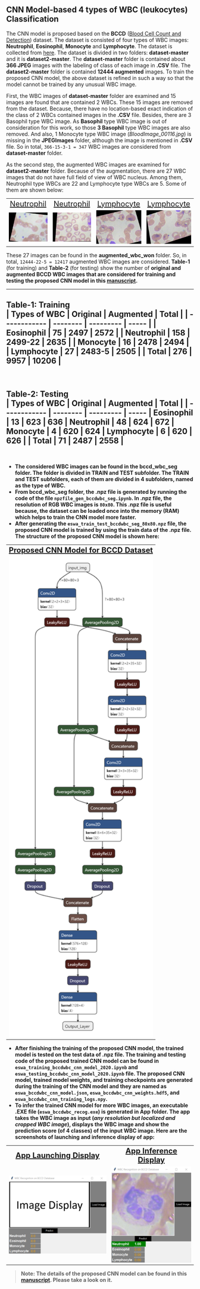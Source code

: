 ## CNN Model-based 4 types of WBC (leukocytes) Classification
The CNN model is proposed based on the <b>BCCD</b> ([Blood Cell Count and Detection](https://github.com/Shenggan/BCCD_Dataset "BCCD")) dataset. The dataset is consisted of four types of WBC images: <b>Neutrophil</b>, <b>Eosinophil</b>, <b>Monocyte</b> and <b>Lymphocyte</b>. The dataset is collected from [here](https://www.kaggle.com/paultimothymooney/blood-cells/ "Blood Cell Images"). The dataset is divided in two folders: <b>dataset-master</b> and it is <b>dataset2-master</b>. The <b>dataset-master</b> folder is contained about <b>366 JPEG</b> images with the labeling of class of each image in <b>.CSV</b> file. The <b>dataset2-master</b> folder is contained <b>12444 augmented</b> images. To train the proposed CNN model, the above dataset is refined in such a way so that the model cannot be trained by any unusual WBC image.

First, the WBC images of <b>dataset-master</b> folder are examined and 15 images are found that are contained 2 WBCs. These 15 images are removed from the dataset. Because, there have no location-based exact indication of the class of 2 WBCs contained images in the <b>.CSV</b> file. Besides, there are 3 Basophil type WBC image. As <b>Basophil</b> type WBC image is out of consideration for this work, so those <b>3 Basophil</b> type WBC images are also removed. And also, 1 Monocyte type WBC image (<i>BloodImage_00116.jpg</i>) is missing in the <b>JPEGImages</b> folder, although the image is mentioned in <b>.CSV</b> file. So in total, `366-15-3-1 = 347` WBC images are considered from <b>dataset-master</b> folder.

As the second step, the augmented WBC images are examined for <b>dataset2-master</b> folder. Because of the augmentation, there are 27 WBC images that do not have full field of view of WBC nucleus. Among them, Neutrophil type WBCs are 22 and Lymphocyte type WBCs are 5. Some of them are shown below:
<table>
  <tr align="center" valign="center">
    <td><span style="font-size: 15pt;"><ins>Neutrophil</ins></span></td>
    <td><span style="font-size: 15pt;"><ins>Neutrophil</ins></span></td>
    <td><span style="font-size: 15pt;"><ins>Lymphocyte</ins></span></td>
    <td><span style="font-size: 15pt;"><ins>Lymphocyte</ins></span></td>
  </tr>
  <tr align="center" valign="center">
    <td><img src="augmented_wbc_won\Neutrophil_WON\_23_654.jpeg" style="width:100%"></td>
    <td><img src="augmented_wbc_won\Neutrophil_WON\_141_7403.jpeg" style="width:100%"></td>
    <td><img src="augmented_wbc_won\Lymphocyte_WON\_18_5780.jpeg" style="width:100%"></td>
    <td><img src="augmented_wbc_won\Lymphocyte_WON\_5_9697.jpeg" style="width:100%"></td>
  </tr>
</table>

These 27 images can be found in the <b>augmented_wbc_won</b> folder. So, in total, `12444-22-5 = 12417` augmented WBC images are considered.  <b>Table-1</b> (for training) and <b>Table-2</b> (for testing) show the number of <b>original<b> and <b>augmented BCCD</b> WBC images that are considered for training and testing the proposed CNN model in this [manuscript](https://www.sciencedirect.com/science/article/abs/pii/S0957417420300373 "An Automatic Nucleus Segmentation and CNN Model based Classification Method of White Blood Cell").

---
Table-1: <b>Training</b>
<br>
| Types of WBC | Original | Augmented | Total |
| ------------ | -------- | --------- | ----- |
| Eosinophil	  | 75       | 2497      | 2572  |
| Neutrophil	  | 158      | 2499-22   | 2635  |
| Monocyte	    | 16       | 2478      | 2494  |
| Lymphocyte	  | 27       | 2483-5    | 2505  |
| <b>Total</b> | 276      | 9957      | 10206 |
---
<br>

Table-2: __Testing__
<br>
| Types of WBC | Original | Augmented | Total |
| ------------ | -------- | --------- | ----- |
Eosinophil	    | 13       | 623       | 636   | 
Neutrophil	    | 48       | 624       | 672   |
Monocyte	      | 4        | 620       | 624   |
Lymphocyte	    | 6        | 620       | 626   |
| __Total__    | 71       | 2487      | 2558  |
---
<br>

* The considered WBC images can be found in the <b>bccd_wbc_seg</b> folder. The folder is divided in <b>TRAIN</b> and <b>TEST</b> subfolder. The <b>TRAIN</b> and <b>TEST</b> subfolders, each of them are divided in 4 subfolders, named as the type of WBC.
* From <b>bccd_wbc_seg</b> folder, the <b>.npz</b> file is generated by running the code of the file `npzfile_gen_bccdwbc_seg.ipynb`. In <b>.npz</b> file, the resolution of RGB WBC images is `80x80`. This <b>.npz</b> file is useful because, the dataset can be loaded once into the memory (RAM) which helps to train the CNN model more faster.
* After generating the `eswa_train_test_bccdwbc_seg_80x80.npz` file, the proposed CNN model is trained by using the train data of the <b>.npz</b> file. The structure of the proposed CNN model is shown here:
<table>
  <tr align="center" valign="center">
    <td><span style="font-size: 15pt;"><ins>Proposed CNN Model for BCCD Dataset</ins></span></td>
  </tr>
  <tr align="center" valign="center">
    <td><img src="eswa_bccd_wbccnn_model.png" style="width:100%"></td>
  </tr>
</table>

* After finishing the training of the proposed CNN model, the trained model is tested on the test data of <b>.npz</b> file. The training and testing code of the proposed trained CNN model can be found in `eswa_training_bccdwbc_cnn_model_2020.ipynb` and `eswa_testing_bccdwbc_cnn_model_2020.ipynb` file. The proposed CNN model, trained model weights, and training checkpoints are generated during the training of the CNN model and they are named as `eswa_bccdwbc_cnn_model.json`, `eswa_bccdwbc_cnn_weights.hdf5`, and `eswa_bccdwbc_cnn_training_logs.npy`.
* To infer the trained CNN model for more WBC images, an executable <b>.EXE</b> file (`eswa_bccdwbc_recog.exe`) is generated in <b>App</b> folder. The app takes the WBC image as input (<i>any resolution but localized and cropped WBC image</i>), displays the WBC image and show the prediction score (of 4 classes) of the input WBC image. Here are the screenshots of launching and inference display of app:
<table>
  <tr align="center" valign="center">
    <td><span style="font-size: 15pt;"><ins>App Launching Display</ins></span></td>
    <td><span style="font-size: 15pt;"><ins>App Inference Display</ins></span></td>
  </tr>
  <tr align="center" valign="center">
    <td><img src="app_launch_state_disp.png" style="width:100%"></td>
    <td><img src="app_inference_state_disp.png" style="width:100%"></td>
  </tr>
</table>
 
>Note: __The details of the proposed CNN model can be found in this [manuscript](https://www.sciencedirect.com/science/article/abs/pii/S0957417420300373 "An Automatic Nucleus Segmentation and CNN Model based Classification Method of White Blood Cell"). Please take a look on it__.